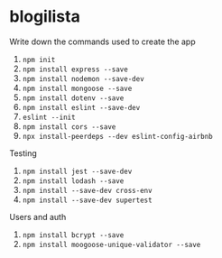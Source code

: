 # blogilista

Write down the commands used to create the app
1. `npm init`
2. `npm install express --save`
3. `npm install nodemon --save-dev`
4. `npm install mongoose --save`
5. `npm install dotenv --save`
6. `npm install eslint --save-dev`
7. `eslint --init`
8. `npm install cors --save`
9. `npx install-peerdeps --dev eslint-config-airbnb`

Testing
1. `npm install jest --save-dev`
2. `npm install lodash --save`
3. `npm install --save-dev cross-env`
4. `npm install --save-dev supertest`

Users and auth
1. `npm install bcrypt --save`
2. `npm install moogoose-unique-validator --save`
